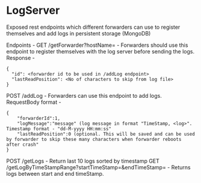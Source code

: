 # LogServer

Exposed rest endpoints which different forwarders can use to register themselves and add logs in persistent storage (MongoDB)

Endpoints - 
GET /getForwarder?hostName=<unique-host-name> - Forwarders should use this endpoint to register themselves with the log server before sending the logs.
Response - 
```  
{
  "id": <forwarder id to be used in /addLog endpoint>
  "lastReadPosition": <No of characters to skip from log file>
}
```

POST /addLog - Forwarders can use this endpoint to add logs. 
RequestBody format - 
```
{
    "forwarderId":1,
    "logMessage":"message" (log message in format "TimeStamp, <log>". Timestamp format - "dd-M-yyyy HH:mm:ss"
    "lastReadPosition":0 (optional. This will be saved and can be used by forwarder to skip these many characters when forwarder reboots after crash"
}
```

POST /getLogs - Return last 10 logs sorted by timestamp
GET /getLogByTimeStampRange?startTimeStamp=<start-time-stamp-in-epoch>&endTimeStamp=<end-time-stamp-in-epoch> - Returns logs between start and end timeStamp.

